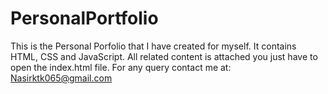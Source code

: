 # PersonalPortfolio
This is the Personal Porfolio that I have created for myself. It contains HTML, CSS and JavaScript. All related content is attached you just have to open the index.html file.
For any query contact me at:
Nasirktk065@gmail.com
